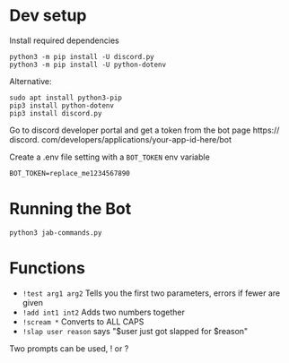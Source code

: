 # Dev setup

Install required dependencies

```
python3 -m pip install -U discord.py
python3 -m pip install -U python-dotenv
```

Alternative:
```
sudo apt install python3-pip
pip3 install python-dotenv
pip3 install discord.py
```

Go to discord developer portal and get a token from the bot page
https:// discord. com/developers/applications/your-app-id-here/bot

Create a .env file setting with a `BOT_TOKEN` env variable
```
BOT_TOKEN=replace_me1234567890
```

# Running the Bot
`python3 jab-commands.py`

# Functions

- `!test arg1 arg2` Tells you the first two parameters, errors if fewer are given
- `!add int1 int2` Adds two numbers together
- `!scream *` Converts to ALL CAPS
- `!slap user reason` says "$user just got slapped for $reason"

Two prompts can be used, ! or ?
